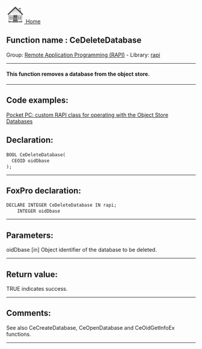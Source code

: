 [<img src="../../images/home.png"> Home ](https://github.com/VFPX/Win32API)  

## Function name : CeDeleteDatabase
Group: [Remote Application Programming (RAPI)](../../functions_group.md#Remote_Application_Programming_(RAPI))  -  Library: [rapi](../../Libraries.md#rapi)  
***  


#### This function removes a database from the object store.
***  


## Code examples:
[Pocket PC: custom RAPI class for operating with the Object Store Databases](../../samples/sample_445.md)  

## Declaration:
```foxpro  
BOOL CeDeleteDatabase(
  CEOID oidDbase
);  
```  
***  


## FoxPro declaration:
```foxpro  
DECLARE INTEGER CeDeleteDatabase IN rapi;
	INTEGER oidDbase  
```  
***  


## Parameters:
oidDbase 
[in] Object identifier of the database to be deleted.  
***  


## Return value:
TRUE indicates success.  
***  


## Comments:
See also CeCreateDatabase, CeOpenDatabase and CeOidGetInfoEx functions.  
  
***  

